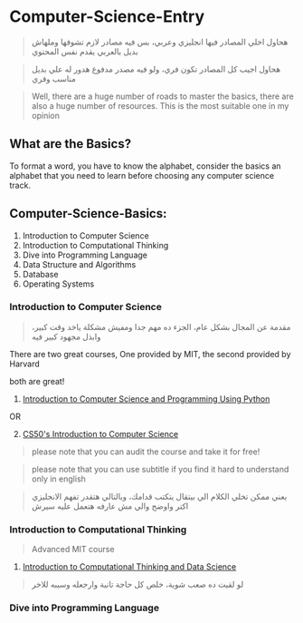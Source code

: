# Computer-Science-Entry 

> هحاول اخلي المصادر فيها انجليزي وعربي، بس فيه مصادر لازم تشوفها وملهاش بديل بالعربي يقدم نفس المحتوي

> هحاول اجيب كل المصادر تكون فري، ولو فيه مصدر مدفوع هدور له علي بديل مناسب وفري

> Well, there are a huge number of roads to master the basics, there are also a huge 
number of resources.
This is the most suitable one in my opinion

## What are the Basics?

To format a word, you have to know the alphabet, consider the basics
an alphabet that you need to learn before choosing any computer science track.

## Computer-Science-Basics:
1. Introduction to Computer Science
2. Introduction to Computational Thinking 
3. Dive into Programming Language
4. Data Structure and Algorithms
5. Database
6. Operating Systems 


### Introduction to Computer Science

> مقدمة عن المجال بشكل عام، الجزء ده مهم جدا ومفيش مشكلة ياخد وقت كبير، وابذل مجهود كبير فيه

There are two great courses, One provided by MIT, the second provided by Harvard

both are great!

1. [Introduction to Computer Science and Programming Using Python](https://www.edx.org/course/introduction-to-computer-science-and-programming-7)

OR

2. [CS50's Introduction to Computer Science](https://www.edx.org/course/introduction-computer-science-harvardx-cs50x)

> please note that you can audit the course and take it for free! 


> please note that you can use subtitle if you find it hard to understand only in english 

> يعني ممكن تخلي الكلام الي بيتقال يتكتب قدامك، وبالتالي هتقدر تفهم الانجليزي اكتر واوضح والي مش عارفه هتعمل عليه سيرش 


### Introduction to Computational Thinking

> Advanced MIT course

1. [Introduction to Computational Thinking and Data Science](https://www.edx.org/course/introduction-to-computational-thinking-and-data-4)

> لو لقيت ده صعب شوية، خلص كل حاجة تانية وارجعله وسيبه للاخر 


### Dive into Programming Language
 
